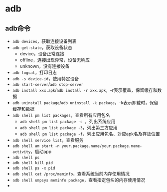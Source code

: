 # adb

## adb命令

- `adb devices`，获取连接设备列表
- `adb get-state`，获取设备状态
    - device，设备正常连接
    - offline，连接出现异常，设备无响应
    - unknown，没有连接设备
- `adb logcat`，打印日志
- `adb -s device-id`，使用特定设备
- `adb start-server`/`adb stop-server`
- `adb install xxx.apk`/`adb install -r xxx.apk`，-r表示覆盖，保留缓存和数据
- `adb uninstall package`/`adb uninstall -k package`，-k表示卸载时，保留缓存和数据
- `adb shell pm list packages`，查看所有应用包名
    - `adb shell pm list package -s `，列出系统应用
    - `adb shell pm list package -3`，列出第三方应用
    - `adb shell pm list package -f`，列出应用包名、对应apk名及存放位置
- `adb shell service list`，查看服务
- `adb shell am start -n your.package.name/your.package.name-activity`，启动app
- `adb shell ps`
- `adb shell kill pid`
- `adb shell ps -x pid`
- `adb shell cat /proc/meminfo`，查看系统当前内存使用情况
- `adb shell umpsys meminfo package`，查看指定包名的内存使用情况
- 



